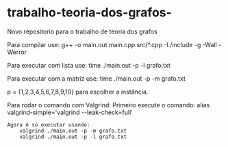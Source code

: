 # trabalho-teoria-dos-grafos-
Novo repositorio para o trabalho de teoria dos grafos

Para compilar use: g++ -o main.out main.cpp src/*.cpp -I./include -g -Wall -Werror

Para executar com lista use: time ./main.out -p -l grafo.txt

Para executar com a matriz use: time ./main.out -p -m grafo.txt

p = {1,2,3,4,5,6,7,8,9,10} para escolher a instância.

Para rodar o comando com Valgrind:
    Primeiro execute o comando: alias valgrind-simple='valgrind --leak-check=full'

    Agora é só executar usando: 
        valgrind ./main.out -p -m grafo.txt
        valgrind ./main.out -p -l grafo.txt